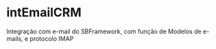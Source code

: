 # intEmailCRM
Integração com e-mail do SBFramework, com função de Modelos de e-mails, e protocolo IMAP
